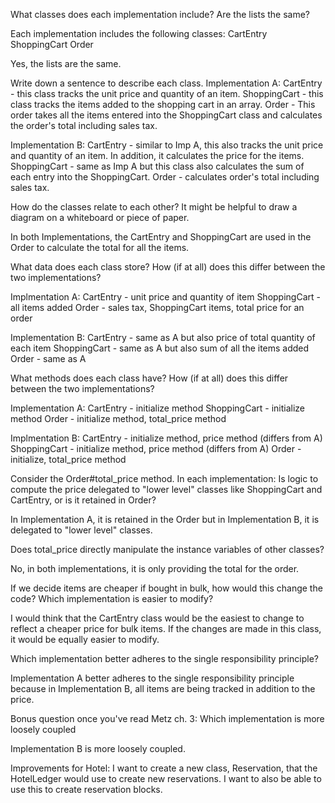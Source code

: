 What classes does each implementation include? Are the lists the same?

Each implementation includes the following classes:
CartEntry
ShoppingCart
Order

Yes, the lists are the same.

Write down a sentence to describe each class.
Implementation A:
CartEntry - this class tracks the unit price and quantity of an item.
ShoppingCart - this class tracks the items added to the shopping cart in an array.
Order - This order takes all the items entered into the ShoppingCart class and calculates the order's total including sales tax.

Implementation B:
CartEntry - similar to Imp A, this also tracks the unit price and quantity of an item.  In addition, it calculates the price for the items.
ShoppingCart - same as Imp A but this class also calculates the sum of each entry into the ShoppingCart.
Order - calculates order's total including sales tax.

How do the classes relate to each other? It might be helpful to draw a diagram on a whiteboard or piece of paper.

In both Implementations, the CartEntry and ShoppingCart are used in the Order to calculate the total for all the items.

What data does each class store? How (if at all) does this differ between the two implementations?

Implmentation A:
CartEntry - unit price and quantity of item
ShoppingCart - all items added
Order - sales tax, ShoppingCart items, total price for an order

Implementation B:
CartEntry - same as A but also price of total quantity of each item
ShoppingCart - same as A but also sum of all the items added
Order - same as A

What methods does each class have? How (if at all) does this differ between the two implementations?

Implementation A:
CartEntry - initialize method
ShoppingCart - initialize method
Order - initialize method, total_price method

Implmentation B:
CartEntry - initialize method, price method (differs from A)
ShoppingCart - initialize method, price method (differs from A)
Order - initialize, total_price method

Consider the Order#total_price method. In each implementation:
Is logic to compute the price delegated to "lower level" classes like ShoppingCart and CartEntry, or is it retained in Order?

In Implementation A, it is retained in the Order but in Implementation B, it is delegated to "lower level" classes.

Does total_price directly manipulate the instance variables of other classes?

No, in both implementations, it is only providing the total for the order.

If we decide items are cheaper if bought in bulk, how would this change the code? Which implementation is easier to modify?

I would think that the CartEntry class would be the easiest to change to reflect a cheaper price for bulk items.  If the changes are made in this class, it would be equally easier to modify.

Which implementation better adheres to the single responsibility principle?

Implementation A better adheres to the single responsibility principle because in Implementation B, all items are being tracked in addition to the price.

Bonus question once you've read Metz ch. 3: Which implementation is more loosely coupled

Implementation B is more loosely coupled.

Improvements for Hotel:
I want to create a new class, Reservation, that the HotelLedger would use to create new reservations.  I want to also be able to use this to create reservation blocks.